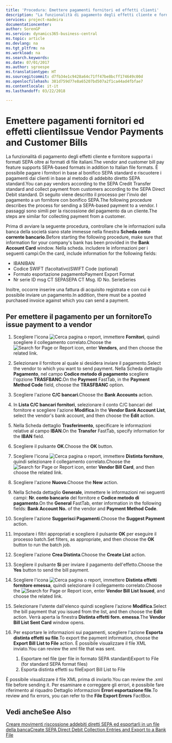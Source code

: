 ```yaml
---
title: 'Procedura: Emettere pagamenti fornitori ed effetti clienti'
description: "La funzionalità di pagamento degli effetti cliente e fornitore supporta i formati SEPA oltre ai formati di file italiani."
services: project-madeira
documentationcenter: 
author: SorenGP
ms.service: dynamics365-business-central
ms.topic: article
ms.devlang: na
ms.tgt_pltfrm: na
ms.workload: na
ms.search.keywords: 
ms.date: 07/01/2017
ms.author: sgroespe
ms.translationtype: HT
ms.sourcegitcommit: d7fb34e1c9428a64c71ff47be8bcff174649c00d
ms.openlocfilehash: 381d759d77e8a65207bd507a2f1ca44ad4fbfae7
ms.contentlocale: it-it
ms.lasthandoff: 03/22/2018

---
```

# <a name="issue-vendor-payments-and-customer-bills"></a><span data-ttu-id="d7894-103">Emettere pagamenti fornitori ed effetti clienti</span><span class="sxs-lookup"><span data-stu-id="d7894-103">Issue Vendor Payments and Customer Bills</span></span>
<span data-ttu-id="d7894-104">La funzionalità di pagamento degli effetti cliente e fornitore supporta i formati SEPA oltre ai formati di file italiani.</span><span class="sxs-lookup"><span data-stu-id="d7894-104">The vendor and customer bill pay feature supports SEPA-based formats in addition to Italian file formats.</span></span> <span data-ttu-id="d7894-105">È possibile pagare i fornitori in base al bonifico SEPA standard e riscuotere i pagamenti dai clienti in base al metodo di addebito diretto SEPA standard.</span><span class="sxs-lookup"><span data-stu-id="d7894-105">You can pay vendors according to the SEPA Credit Transfer standard and collect payment from customers according to the SEPA Direct Debit standard.</span></span> <span data-ttu-id="d7894-106">Di seguito viene descritto il processo per l'invio del pagamento a un fornitore con bonifico SEPA.</span><span class="sxs-lookup"><span data-stu-id="d7894-106">The following procedure describes the process for sending a SEPA-based payment to a vendor.</span></span> <span data-ttu-id="d7894-107">I passaggi sono simili per la riscossione del pagamento da un cliente.</span><span class="sxs-lookup"><span data-stu-id="d7894-107">The steps are similar for collecting payment from a customer.</span></span>  

 <span data-ttu-id="d7894-108">Prima di avviare la seguente procedura, controllare che le informazioni sulla banca della società siano state immesse nella finestra **Scheda conto corrente bancario**.</span><span class="sxs-lookup"><span data-stu-id="d7894-108">Before starting the following procedure, make sure that information for your company's bank has been provided in the **Bank Account Card** window.</span></span> <span data-ttu-id="d7894-109">Nella scheda. includere le informazioni per i seguenti campi:</span><span class="sxs-lookup"><span data-stu-id="d7894-109">On the card, include information for the following fields:</span></span>  

- <span data-ttu-id="d7894-110">IBAN</span><span class="sxs-lookup"><span data-stu-id="d7894-110">IBAN</span></span>  
- <span data-ttu-id="d7894-111">Codice SWIFT (facoltativo)</span><span class="sxs-lookup"><span data-stu-id="d7894-111">SWIFT Code (optional)</span></span>  
- <span data-ttu-id="d7894-112">Formato esportazione pagamento</span><span class="sxs-lookup"><span data-stu-id="d7894-112">Payment Export Format</span></span>  
- <span data-ttu-id="d7894-113">Nr serie ID msg CT SEPA</span><span class="sxs-lookup"><span data-stu-id="d7894-113">SEPA CT Msg. ID No.</span></span> <span data-ttu-id="d7894-114">Serie</span><span class="sxs-lookup"><span data-stu-id="d7894-114">Series</span></span>  

<span data-ttu-id="d7894-115">Inoltre, occorre inserire una fattura di acquisito registrata e con cui è possibile inviare un pagamento.</span><span class="sxs-lookup"><span data-stu-id="d7894-115">In addition, there must be a posted purchased invoice against which you can send a payment.</span></span>  

## <a name="to-issue-payment-to-a-vendor"></a><span data-ttu-id="d7894-116">Per emettere il pagamento per un fornitore</span><span class="sxs-lookup"><span data-stu-id="d7894-116">To issue payment to a vendor</span></span>  

1. <span data-ttu-id="d7894-117">Scegliere l'icona ![Cerca pagina o report](../../media/ui-search/search_small.png "icona Cerca pagina o report"), immettere **Fornitori**, quindi scegliere il collegamento correlato.</span><span class="sxs-lookup"><span data-stu-id="d7894-117">Choose the ![Search for Page or Report](../../media/ui-search/search_small.png "Search for Page or Report icon") icon, enter **Vendors**, and then choose the related link.</span></span>  
2. <span data-ttu-id="d7894-118">Selezionare il fornitore al quale si desidera inviare il pagamento.</span><span class="sxs-lookup"><span data-stu-id="d7894-118">Select the vendor to which you want to send payment.</span></span> <span data-ttu-id="d7894-119">Nella Scheda dettaglio **Pagamento**, nel campo **Codice metodo di pagamento** scegliere l'opzione **TRASFBANC**.</span><span class="sxs-lookup"><span data-stu-id="d7894-119">On the **Payment** FastTab, in the **Payment Method Code** field, choose the **TRASFBANC** option.</span></span>
3. <span data-ttu-id="d7894-120">Scegliere l'azione **C/C bancari**.</span><span class="sxs-lookup"><span data-stu-id="d7894-120">Choose the **Bank Accounts** action.</span></span>  
4. <span data-ttu-id="d7894-121">In **Lista C/C bancari fornitori**, selezionare il conto C/C bancari del fornitore e scegliere l'azione **Modifica**.</span><span class="sxs-lookup"><span data-stu-id="d7894-121">In the **Vendor Bank Account List**, select the vendor's bank account, and then choose the **Edit** action.</span></span>
5. <span data-ttu-id="d7894-122">Nella Scheda dettaglio **Trasferimento**, specificare le informazioni relative al campo **IBAN**.</span><span class="sxs-lookup"><span data-stu-id="d7894-122">On the **Transfer** FastTab, specify information for the **IBAN** field.</span></span>  
6. <span data-ttu-id="d7894-123">Scegliere il pulsante **OK**.</span><span class="sxs-lookup"><span data-stu-id="d7894-123">Choose the **OK** button.</span></span>  
7. <span data-ttu-id="d7894-124">Scegliere l'icona ![Cerca pagina o report](../../media/ui-search/search_small.png "Cerca pagina o report"), immettere **Distinta fornitore**, quindi selezionare il collegamento correlato.</span><span class="sxs-lookup"><span data-stu-id="d7894-124">Choose the ![Search for Page or Report](../../media/ui-search/search_small.png "Search for Page or Report icon") icon, enter **Vendor Bill Card**, and then choose the related link.</span></span>  
8. <span data-ttu-id="d7894-125">Scegliere l'azione **Nuovo**.</span><span class="sxs-lookup"><span data-stu-id="d7894-125">Choose the **New** action.</span></span>  
9.  <span data-ttu-id="d7894-126">Nella Scheda dettaglio **Generale**, immettere le informazioni nei seguenti campi: **Nr. conto bancario** del fornitore e **Codice metodo di pagamento**.</span><span class="sxs-lookup"><span data-stu-id="d7894-126">On the **General** FastTab, enter information in the following fields: **Bank Account No.** of the vendor and **Payment Method Code**.</span></span>  
10. <span data-ttu-id="d7894-127">Scegliere l'azione **Suggerisci Pagamenti**.</span><span class="sxs-lookup"><span data-stu-id="d7894-127">Choose the **Suggest Payment** action.</span></span>
11. <span data-ttu-id="d7894-128">Impostare i filtri appropriati e scegliere il pulsante **OK** per eseguire il processo batch.</span><span class="sxs-lookup"><span data-stu-id="d7894-128">Set filters, as appropriate, and then choose the **OK** button to run the batch job.</span></span>  
12. <span data-ttu-id="d7894-129">Scegliere l'azione **Crea Distinta**.</span><span class="sxs-lookup"><span data-stu-id="d7894-129">Choose the **Create List** action.</span></span>
13. <span data-ttu-id="d7894-130">Scegliere il pulsante **Sì** per inviare il pagamento dell'effetto.</span><span class="sxs-lookup"><span data-stu-id="d7894-130">Choose the **Yes** button to send the bill payment.</span></span>  
14. <span data-ttu-id="d7894-131">Scegliere l'icona ![Cerca pagina o report](../../media/ui-search/search_small.png "icona Cerca pagina o report"), immettere **Distinta effetti fornitore emessa**, quindi selezionare il collegamento correlato.</span><span class="sxs-lookup"><span data-stu-id="d7894-131">Choose the ![Search for Page or Report](../../media/ui-search/search_small.png "Search for Page or Report icon") icon, enter **Vendor Bill List Issued**, and choose the related link.</span></span>
15. <span data-ttu-id="d7894-132">Selezionare l'utente dall'elenco quindi scegliere l'azione **Modifica**.</span><span class="sxs-lookup"><span data-stu-id="d7894-132">Select the bill payment that you issued from the list, and then choose the **Edit** action.</span></span> <span data-ttu-id="d7894-133">Verrà aperta la finestra **Distinta effetti forn. emessa**.</span><span class="sxs-lookup"><span data-stu-id="d7894-133">The **Vendor Bill List Sent Card** window opens.</span></span>  
16. <span data-ttu-id="d7894-134">Per esportare le informazioni sui pagamenti, scegliere l'azione **Esporta distinta effetti su file**.</span><span class="sxs-lookup"><span data-stu-id="d7894-134">To export the payment information, choose the **Export Bill List to File** action.</span></span> <span data-ttu-id="d7894-135">È possibile visualizzare il file XML inviato.</span><span class="sxs-lookup"><span data-stu-id="d7894-135">You can review the xml file that was sent.</span></span>  

    1.  <span data-ttu-id="d7894-136">Esportare nel file (per file in formato SEPA standard)</span><span class="sxs-lookup"><span data-stu-id="d7894-136">Export to File (for standard SEPA format files)</span></span>  
    2.  <span data-ttu-id="d7894-137">Esporta distinta effetti su file</span><span class="sxs-lookup"><span data-stu-id="d7894-137">Export Bill List to File</span></span>  

<span data-ttu-id="d7894-138">È possibile visualizzare il file XML prima di inviarlo.</span><span class="sxs-lookup"><span data-stu-id="d7894-138">You can review the .xml file before sending it.</span></span> <span data-ttu-id="d7894-139">Per esaminare e correggere gli errori, è possibile fare riferimento al riquadro Dettaglio informazioni **Errori esportazione file**.</span><span class="sxs-lookup"><span data-stu-id="d7894-139">To review and fix errors, you can refer to the **File Export Errors** FactBox.</span></span>  

## <a name="see-also"></a><span data-ttu-id="d7894-140">Vedi anche</span><span class="sxs-lookup"><span data-stu-id="d7894-140">See Also</span></span>  
[<span data-ttu-id="d7894-141">Creare movimenti riscossione addebiti diretti SEPA ed esportarli in un file della banca</span><span class="sxs-lookup"><span data-stu-id="d7894-141">Create SEPA Direct Debit Collection Entries and Export to a Bank File</span></span>](../../finance-how-create-sepa-direct-debit-collection-entries-export-bank-file.md)

